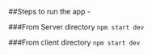 ##Steps to run the app - 

###From Server directory
`npm start dev` 

###From client directory
`npm start dev`